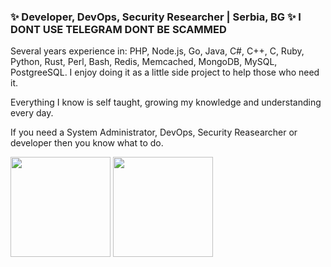 ### ✨ Developer, DevOps, Security Researcher | Serbia, BG ✨ I DONT USE TELEGRAM DONT BE SCAMMED

Several years experience in: PHP, Node.js, Go, Java, C#, C++, C, Ruby, Python, Rust, Perl, Bash, Redis, Memcached, MongoDB, MySQL, PostgreeSQL. I enjoy doing it as a little side project to help those who need it.

Everything I know is self taught, growing my knowledge and understanding every day.

If you need a System Administrator, DevOps, Security Reasearcher or developer then you know what to do.

<img height="160" src="https://github-readme-stats.vercel.app/api?username=R00tS3c&show_icons=true"> <img height="160" src="https://github-readme-stats.vercel.app/api/top-langs/?username=R00tS3c&langs_count=5&layout=compact">
